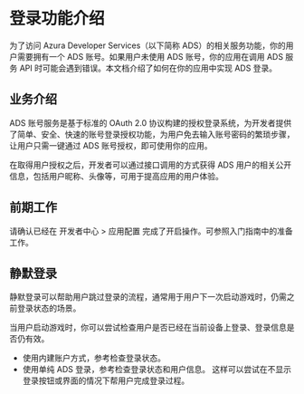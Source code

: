 # 登录功能介绍

为了访问 Azura Developer Services（以下简称 ADS）的相关服务功能，你的用户需要拥有一个 ADS 账号。如果用户未使用 ADS 账号，你的应用在调用 ADS 服务 API 时可能会遇到错误。本文档介绍了如何在你的应用中实现 ADS 登录。

## 业务介绍

ADS 账号服务是基于标准的 OAuth 2.0 协议构建的授权登录系统，为开发者提供了简单、安全、快速的账号登录授权功能，为用户免去输入账号密码的繁琐步骤，让用户只需一键通过 ADS 账号授权，即可使用你的应用。

在取得用户授权之后，开发者可以通过接口调用的方式获得 ADS 用户的相关公开信息，包括用户昵称、头像等，可用于提高应用的用户体验。


## 前期工作

请确认已经在 开发者中心 > 应用配置 完成了开启操作。可参照入门指南中的准备工作。

## 静默登录

静默登录可以帮助用户跳过登录的流程，通常用于用户下一次启动游戏时，仍需之前登录状态的场景。

当用户启动游戏时，你可以尝试检查用户是否已经在当前设备上登录、登录信息是否仍有效。

- 使用内建账户方式，参考检查登录状态。
- 使用单纯 ADS 登录，参考检查登录状态和用户信息。
这样可以尝试在不显示登录按钮或界面的情况下帮用户完成登录过程。
